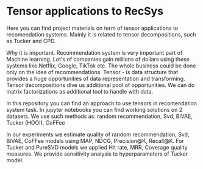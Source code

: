# Tensor applications to RecSys
Here you can find project materials on term of tensor applications to recomendation systems. Mainly it  is related to tensor decompositions, such as Tucker and CPD.

Why it is important.
Recommendation system is very important part of Machine learning. Lot's of companies gain millions of dollars using these systems like Netflix, Google, TikTok etc. The whole business could be done only on the idea of recommendations. 
Tensor - is data structure that provides a huge opportunities of data representation and transforming. Tensor decompositions dive us additional pool of opportunities. We can do matrix factorizations as additional tool to handle with data.

In this repository you can find an approach to use tensors in recomendation system task.
In jupyter notebooks you can find working solutions on 2 datasets.
We use such methods as: random recommendation, Svd, BiVAE, Tucker (HOOI), CoFFee

In our experiments we estimate quality of random recommendation, Svd, BiVAE, CoFFee models using MAP, NDCG, Precision@K, Recall@K. For Tucker and PureSVD models we applied Hit rate, MRR, Coverage quality measures. We provide sensitivity analysis to hyperparameters of Tucker model.
